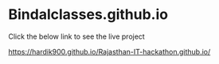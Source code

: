 # Bindalclasses.github.io
Click the below link to see the live project

https://hardik900.github.io/Rajasthan-IT-hackathon.github.io/
